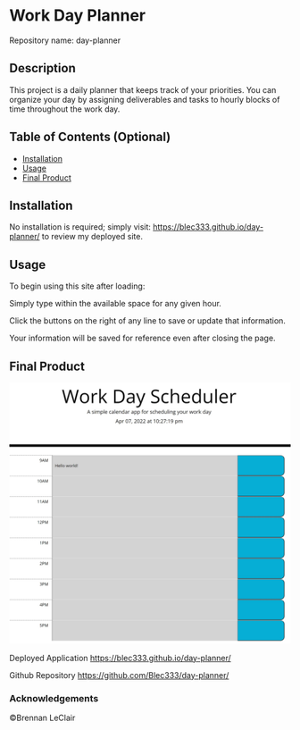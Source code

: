 # Work Day Planner

Repository name: day-planner

## Description 

This project is a daily planner that keeps track of your priorities.  You can organize your day by assigning deliverables and tasks to hourly blocks of time throughout the work day.


## Table of Contents (Optional)

* [Installation](#installation)
* [Usage](#usage)
* [Final Product](#finalproduct)

## Installation

No installation is required; simply visit: https://blec333.github.io/day-planner/ to review my deployed site.


## Usage 

To begin using this site after loading:

Simply type within the available space for any given hour.

Click the buttons on the right of any line to save or update that information.

Your information will be saved for reference even after closing the page.

## Final Product

<img title="image" alt="Style Showcase Page Screenshot" src="./assets/images/image1.jpg">



Deployed Application
https://blec333.github.io/day-planner/

Github Repository
https://github.com/Blec333/day-planner/




### Acknowledgements

©Brennan LeClair
